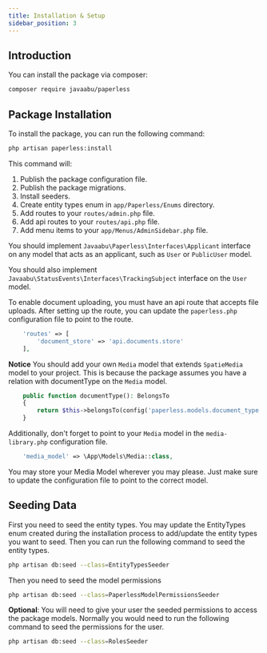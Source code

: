 ```yaml
---
title: Installation & Setup
sidebar_position: 3
---
```


## Introduction

You can install the package via composer:

```bash
composer require javaabu/paperless
```

## Package Installation
To install the package, you can run the following command:

```bash
php artisan paperless:install
```

This command will:
1. Publish the package configuration file.
2. Publish the package migrations.
3. Install seeders.
4. Create entity types enum in `app/Paperless/Enums` directory. 
5. Add routes to your `routes/admin.php` file.
6. Add api routes to your `routes/api.php` file. 
7. Add menu items to your `app/Menus/AdminSidebar.php` file.

You should implement `Javaabu\Paperless\Interfaces\Applicant` interface on any model that acts as an applicant, such as `User` or `PublicUser` model.

You should also implement `Javaabu\StatusEvents\Interfaces\TrackingSubject` interface on the `User` model.

To enable document uploading, you must have an api route that accepts file uploads. After setting up the route, you can update the `paperless.php` configuration file to point to the route.

```php
    'routes' => [
        'document_store' => 'api.documents.store'
    ],
````

**Notice**
You should add your own `Media` model that extends `SpatieMedia` model to your project. This is because the package assumes you have a relation with documentType on the `Media` model. 

```php
    public function documentType(): BelongsTo
    {
        return $this->belongsTo(config('paperless.models.document_type'));
    }
```
Additionally, don't forget to point to your `Media` model in the `media-library.php` configuration file.

```php
    'media_model' => \App\Models\Media::class,
```

You may store your Media Model wherever you may please. Just make sure to update the configuration file to point to the correct model.


## Seeding Data
First you need to seed the entity types. You may update the EntityTypes enum created during the installation process to add/update the entity types you want to seed. Then you can run the following command to seed the entity types.
```bash
php artisan db:seed --class=EntityTypesSeeder
```

Then you need to seed the model permissions
```bash
php artisan db:seed --class=PaperlessModelPermissionsSeeder
```

**Optional**: You will need to give your user the seeded permissions to access the package models. Normally you would need to run the following command to seed the permissions for the user.
```bash
php artisan db:seed --class=RolesSeeder
```



